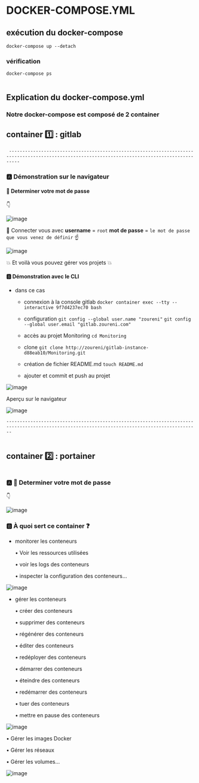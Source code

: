# DOCKER-COMPOSE.YML

## exécution du docker-compose

`docker-compose up --detach`

### vérification 

`docker-compose ps`
```

```

## Explication du docker-compose.yml

### Notre docker-compose est composé de 2 container

## container :one: : gitlab

` ------------------------------------------------------------------------------------------------------------------------------------------------`

### :a: Démonstration sur le navigateur

#### :volcano: Determiner votre mot de passe

:point_down:

![image](images/mdp_gitlab.png)

:speech_balloon: Connecter vous avec **username** = `root` **mot de passe** = `le mot de passe que vous venez de définir` :point_up:

![image](images/login.png)

:boom: Et voilà vous pouvez gérer vos projets :boom:

#### :b: Démonstration avec le CLI

- dans ce cas

   - connexion à la console gitlab `docker container exec --tty --interactive 9f7d4237ec70 bash`
   
   - configuration `git config --global user.name "zoureni"` `git config --global user.email "gitlab.zoureni.com"`
   
   - accès au projet Monitoring `cd Monitoring`
   
   - clone  `git clone http://zoureni/gitlab-instance-d88eab10/Monitoring.git`
   
   - création de fichier README.md `touch README.md`
   
   - ajouter et commit et push au projet

![image](images/projet.png)  
 
Aperçu sur le navigateur

![image](images/projet1.png) 

`----------------------------------------------------------------------------------------------------------------------------------------------`
```

```

## container :two: : portainer
```
```

### :a: :volcano: Determiner votre mot de passe

:point_down:

![image](images/mdp_portainer.png)

### :b: À quoi sert ce container :question:

- monitorer les conteneurs

   • Voir les ressources utilisées
   
   •	voir les logs des conteneurs
   
   •	inspecter la configuration des conteneurs…
   
![image](images/logs.png)

- gérer les conteneurs

   •	créer des conteneurs
   
   •	supprimer des conteneurs
   
   •	régénérer des conteneurs
   
   •	éditer des conteneurs
   
   •	redéployer des conteneurs
   
   •	démarrer des conteneurs
   
   •	éteindre des conteneurs
   
   •	redémarrer des conteneurs
   
   •	tuer des conteneurs
   
   •	mettre en pause des conteneurs
   
![image](images/start.png)

•	Gérer les images Docker

•	Gérer les réseaux

•	Gérer les volumes…

![image](images/gestion.png)

 
